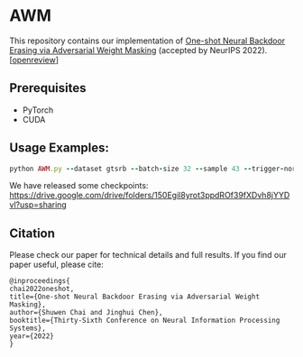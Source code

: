 # AWM
 
This repository contains our implementation of [One-shot Neural Backdoor Erasing via Adversarial Weight Masking](https://arxiv.org/abs/2207.04497) (accepted by NeurIPS 2022). \[[openreview](https://openreview.net/forum?id=Yb3dRKY170h)\]


## Prerequisites
* PyTorch
* CUDA


## Usage Examples:

```ruby
python AWM.py --dataset gtsrb --batch-size 32 --sample 43 --trigger-norm 100 --attack a2a --arch small_vgg
```

We have released some checkpoints: https://drive.google.com/drive/folders/150Egil8yrot3ppdROf39fXDvh8jYYDvl?usp=sharing


## Citation
Please check our paper for technical details and full results. If you find our paper useful, please cite:

```
@inproceedings{
chai2022oneshot,
title={One-shot Neural Backdoor Erasing via Adversarial Weight Masking},
author={Shuwen Chai and Jinghui Chen},
booktitle={Thirty-Sixth Conference on Neural Information Processing Systems},
year={2022}
}
```
